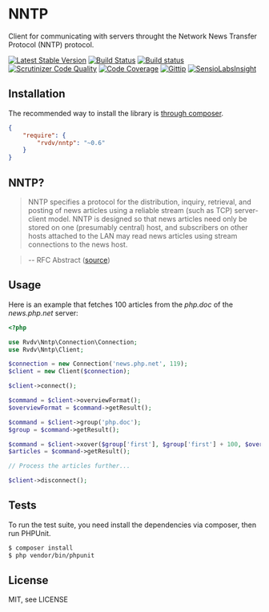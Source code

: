 # NNTP

Client for communicating with servers throught the Network News Transfer Protocol (NNTP) protocol.

[![Latest Stable Version](https://poser.pugx.org/rvdv/nntp/v/stable)](https://packagist.org/packages/rvdv/nntp)
[![Build Status](https://travis-ci.org/robinvdvleuten/php-nntp.svg?branch=master)](https://travis-ci.org/robinvdvleuten/php-nntp)
[![Build status](https://ci.appveyor.com/api/projects/status/l6n2rit4tb2dk1ek?svg=true)](https://ci.appveyor.com/project/robinvdvleuten/php-nntp)
[![Scrutinizer Code Quality](https://scrutinizer-ci.com/g/robinvdvleuten/php-nntp/badges/quality-score.png?b=master)](https://scrutinizer-ci.com/g/robinvdvleuten/php-nntp/?branch=master)
[![Code Coverage](https://scrutinizer-ci.com/g/robinvdvleuten/php-nntp/badges/coverage.png?b=master)](https://scrutinizer-ci.com/g/robinvdvleuten/php-nntp/?branch=master)
[![Gittip](http://img.shields.io/gittip/robinvdvleuten.svg?style=flat)](https://www.gittip.com/robinvdvleuten/)
[![SensioLabsInsight](https://insight.sensiolabs.com/projects/115c5524-7c3a-4463-a48c-2e21257f25b4/mini.png)](https://insight.sensiolabs.com/projects/115c5524-7c3a-4463-a48c-2e21257f25b4)

## Installation

The recommended way to install the library is [through composer](http://getcomposer.org).

```JSON
{
    "require": {
        "rvdv/nntp": "~0.6"
    }
}
```

## NNTP?

> NNTP specifies a protocol for the distribution, inquiry, retrieval,
> and posting of news articles using a reliable stream (such as TCP)
> server-client model. NNTP is designed so that news articles need only
> be stored on one (presumably central) host, and subscribers on other
> hosts attached to the LAN may read news articles using stream
> connections to the news host.

> -- RFC Abstract ([source](http://tools.ietf.org/html/rfc977))

## Usage

Here is an example that fetches 100 articles from the _php.doc_ of the _news.php.net_ server:

```php
<?php

use Rvdv\Nntp\Connection\Connection;
use Rvdv\Nntp\Client;

$connection = new Connection('news.php.net', 119);
$client = new Client($connection);

$client->connect();

$command = $client->overviewFormat();
$overviewFormat = $command->getResult();

$command = $client->group('php.doc');
$group = $command->getResult();

$command = $client->xover($group['first'], $group['first'] + 100, $overviewFormat);
$articles = $command->getResult();

// Process the articles further...

$client->disconnect();
```

## Tests

To run the test suite, you need install the dependencies via composer, then run PHPUnit.

```bash
$ composer install
$ php vendor/bin/phpunit
```

## License

MIT, see LICENSE
